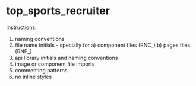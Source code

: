 # top_sports_recruiter
Instructions:
1. naming conventions
2. file name initials - specially for
   a) component files (RNC_)
   b) pages files (RNP_)
3. api library initials and naming conventions
4. image or component file imports
5. commenting patterns
6. no inline styles
